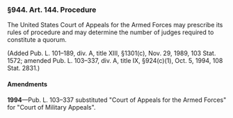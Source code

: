 ### §944. Art. 144. Procedure ###

The United States Court of Appeals for the Armed Forces may prescribe its rules of procedure and may determine the number of judges required to constitute a quorum.

(Added Pub. L. 101–189, div. A, title XIII, §1301(c), Nov. 29, 1989, 103 Stat. 1572; amended Pub. L. 103–337, div. A, title IX, §924(c)(1), Oct. 5, 1994, 108 Stat. 2831.)

#### Amendments ####

**1994**—Pub. L. 103–337 substituted "Court of Appeals for the Armed Forces" for "Court of Military Appeals".